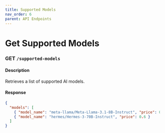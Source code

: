 ```yaml
---
title: Supported Models
nav_order: 6
parent: API Endpoints
---
```


# Get Supported Models

### **GET** `/supported-models`

#### **Description**
Retrieves a list of supported AI models.

#### **Response**
```json
{
  "models": [
    { "model_name": "meta-llama/Meta-Llama-3.1-8B-Instruct", "price": 0.15 },
    { "model_name": "hermes/Hermes-3-70B-Instruct", "price": 0.6 }
  ]
}
